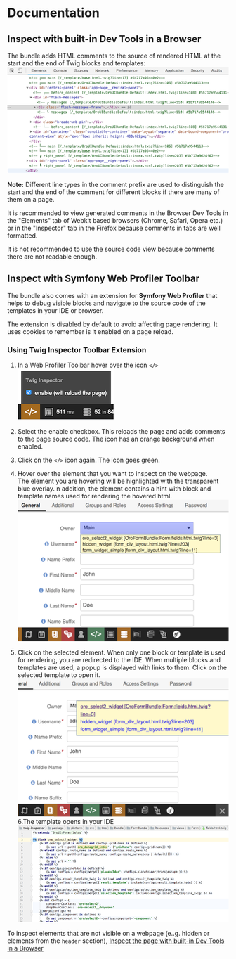 # Documentation

## Inspect with built-in Dev Tools in a Browser
The bundle adds HTML comments to the source of rendered HTML at the start and the end of Twig blocks and templates:<br/>
![HTML Comments for Inspecting Twig templates](./images/html-comments.png)

**Note:** Different line types in the comment prefix are used to distinguish the start and the end of the comment for different blocks if there are many of them on a page.

It is recommended to view generated comments in the Browser Dev Tools in the "Elements" tab of Webkit based browsers (Chrome, Safari, Opera etc.) or in the "Inspector" tab in the Firefox because comments in tabs are well formatted.

It is not recommended to use the source code view because comments there are not readable enough.

## Inspect with Symfony Web Profiler Toolbar
The bundle also comes with an extension for **Symfony Web Profiler** that helps to debug visible blocks and navigate to the source code of the templates in your IDE or browser.

The extension is disabled by default to avoid affecting page rendering. 
It uses cookies to remember is it enabled on a page reload.

### Using Twig Inspector Toolbar Extension

1. In a Web Profiler Toolbar hover over the icon `</>`<br/>
![Web Profiler Toolbar Twig Inspector Extension Icon](./images/toolbar-extension-icon.png)
2. Select the enable checkbox. This reloads the page and adds comments to the page source code.
The icon has an orange background when enabled.
3. Click on the `</>` icon again. The icon goes green.
4. Hover over the element that you want to inspect on the webpage.<br/> 
The element you are hovering will be highlighted with the transparent blue overlay. 
n addition, the element contains a hint with block and template names used for rendering the hovered html.<br/>
![Hovered element with enabled Twig Inspector](./images/hovered-element.png)

5. Click on the selected element.
When only one block or template is used for rendering, you are redirected to the IDE.
When multiple blocks and templates are used, a popup is displayed with links to them.
Click on the selected template to open it.<br/>
![List of used templates](./images/list-templates.png)
6.The template opens in your IDE<br/>
![Opened template in an IDE](./images/template-in-ide.png)
 
 To inspect elements that are not visible on a webpage (e..g. hidden or elements from the `header` section), 
 [Inspect the page with built-in Dev Tools in a Browser](#inspect-with-built-in-dev-tools-in-a-browser) 
